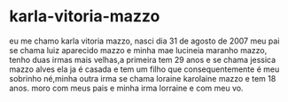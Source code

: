 # karla-vitoria-mazzo
eu me chamo karla vitoria mazzo, nasci dia 31 de agosto de 2007 meu pai se chama luiz aparecido mazzo e minha mae lucineia maranho mazzo, tenho duas irmas mais velhas,a primeira tem 29 anos e se chama jessica mazzo alves ela ja é casada e tem um filho que consequentemente é meu sobrinho né,minha outra irma se chama loraine karolaine mazzo e tem 18 anos. moro com meus pais e minha irma lorraine e com meu vo. 